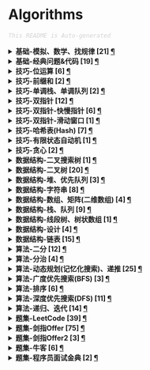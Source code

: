 Algorithms
===

<font color="LightGrey"><i> `This README is Auto-generated` </i></font>

<details><summary><b> 基础-模拟、数学、找规律 [21] <a href="topics/基础-模拟、数学、找规律.md">¶</a></b></summary>

- [`LeetCode No.0005 最长回文子串 (中等, 2021-10)`](topics/基础-模拟、数学、找规律.md#leetcode-no0005-最长回文子串-中等-2021-10)
- [`LeetCode No.0143 重排链表 (中等, 2022-01)`](topics/基础-模拟、数学、找规律.md#leetcode-no0143-重排链表-中等-2022-01)
- [`LeetCode No.0343 整数拆分 (中等, 2021-12)`](topics/基础-模拟、数学、找规律.md#leetcode-no0343-整数拆分-中等-2021-12)
- [`LeetCode No.0352 将数据流变为多个不相交区间 (困难, 2021-10)`](topics/基础-模拟、数学、找规律.md#leetcode-no0352-将数据流变为多个不相交区间-困难-2021-10)
- [`LeetCode No.0441 排列硬币 (简单, 2021-10)`](topics/基础-模拟、数学、找规律.md#leetcode-no0441-排列硬币-简单-2021-10)
- [`LeetCode No.0859 亲密字符串 (简单, 2021-11)`](topics/基础-模拟、数学、找规律.md#leetcode-no0859-亲密字符串-简单-2021-11)
- [`LeetCode No.0915 分割数组 (中等, 2022-01)`](topics/基础-模拟、数学、找规律.md#leetcode-no0915-分割数组-中等-2022-01)
- [`剑指Offer No.1401 剪绳子（整数拆分） (中等, 2021-11)`](topics/基础-模拟、数学、找规律.md#剑指offer-no1401-剪绳子整数拆分-中等-2021-11)
- [`剑指Offer No.1402 剪绳子 (中等, 2021-11)`](topics/基础-模拟、数学、找规律.md#剑指offer-no1402-剪绳子-中等-2021-11)
- [`剑指Offer No.2900 顺时针打印矩阵（3种思路4个写法） (中等, 2021-11)`](topics/基础-模拟、数学、找规律.md#剑指offer-no2900-顺时针打印矩阵3种思路4个写法-中等-2021-11)
- [`剑指Offer No.3900 数组中出现次数超过一半的数字（摩尔投票） (简单, 2021-12)`](topics/基础-模拟、数学、找规律.md#剑指offer-no3900-数组中出现次数超过一半的数字摩尔投票-简单-2021-12)
- [`剑指Offer No.4300 1～n整数中1出现的次数 (困难, 2021-12)`](topics/基础-模拟、数学、找规律.md#剑指offer-no4300-1n整数中1出现的次数-困难-2021-12)
- [`剑指Offer No.4400 数字序列中某一位的数字 (中等, 2021-12)`](topics/基础-模拟、数学、找规律.md#剑指offer-no4400-数字序列中某一位的数字-中等-2021-12)
- [`剑指Offer No.4400 数字序列中某一位的数字 (中等, 2021-12)`](topics/基础-模拟、数学、找规律.md#剑指offer-no4400-数字序列中某一位的数字-中等-2021-12)
- [`剑指Offer No.6000 n个骰子的点数 (中等, 2022-01)`](topics/基础-模拟、数学、找规律.md#剑指offer-no6000-n个骰子的点数-中等-2022-01)
- [`剑指Offer No.6000 n个骰子的点数 (中等, 2022-01)`](topics/基础-模拟、数学、找规律.md#剑指offer-no6000-n个骰子的点数-中等-2022-01)
- [`剑指Offer No.6100 扑克牌中的顺子 (简单, 2022-01)`](topics/基础-模拟、数学、找规律.md#剑指offer-no6100-扑克牌中的顺子-简单-2022-01)
- [`剑指Offer No.6200 圆圈中最后剩下的数字（约瑟夫环问题） (中等, 2022-01)`](topics/基础-模拟、数学、找规律.md#剑指offer-no6200-圆圈中最后剩下的数字约瑟夫环问题-中等-2022-01)
- [`剑指Offer No.6300 买卖股票的最佳时机 (中等, 2022-01)`](topics/基础-模拟、数学、找规律.md#剑指offer-no6300-买卖股票的最佳时机-中等-2022-01)
- [`剑指Offer No.6700 把字符串转换成整数（atoi） (中等, 2022-01)`](topics/基础-模拟、数学、找规律.md#剑指offer-no6700-把字符串转换成整数atoi-中等-2022-01)
- [`牛客 No.0001 大数加法 (中等, 2022-01)`](topics/基础-模拟、数学、找规律.md#牛客-no0001-大数加法-中等-2022-01)

</details>

<details><summary><b> 基础-经典问题&代码 [19] <a href="topics/基础-经典问题&代码.md">¶</a></b></summary>

- [`LeetCode No.0072 编辑距离 (困难, 2022-01)`](topics/基础-经典问题&代码.md#leetcode-no0072-编辑距离-困难-2022-01)
- [`LeetCode No.0300 最长递增子序列 (中等, 2022-01)`](topics/基础-经典问题&代码.md#leetcode-no0300-最长递增子序列-中等-2022-01)
- [`剑指Offer No.0700 重建二叉树 (中等, 2021-11)`](topics/基础-经典问题&代码.md#剑指offer-no0700-重建二叉树-中等-2021-11)
- [`剑指Offer No.1600 数值的整数次方（快速幂） (中等, 2021-11)`](topics/基础-经典问题&代码.md#剑指offer-no1600-数值的整数次方快速幂-中等-2021-11)
- [`剑指Offer No.2400 反转链表 (简单, 2021-11)`](topics/基础-经典问题&代码.md#剑指offer-no2400-反转链表-简单-2021-11)
- [`剑指Offer No.2900 顺时针打印矩阵（3种思路4个写法） (中等, 2021-11)`](topics/基础-经典问题&代码.md#剑指offer-no2900-顺时针打印矩阵3种思路4个写法-中等-2021-11)
- [`剑指Offer No.3100 栈的压入、弹出序列 (中等, 2021-11)`](topics/基础-经典问题&代码.md#剑指offer-no3100-栈的压入弹出序列-中等-2021-11)
- [`剑指Offer No.3500 复杂链表的复制（深拷贝） (中等, 2021-12)`](topics/基础-经典问题&代码.md#剑指offer-no3500-复杂链表的复制深拷贝-中等-2021-12)
- [`剑指Offer No.3600 二叉搜索树与双向链表 (中等, 2021-12)`](topics/基础-经典问题&代码.md#剑指offer-no3600-二叉搜索树与双向链表-中等-2021-12)
- [`剑指Offer No.3800 字符串的排列（全排列） (中等, 2021-12)`](topics/基础-经典问题&代码.md#剑指offer-no3800-字符串的排列全排列-中等-2021-12)
- [`剑指Offer No.3900 数组中出现次数超过一半的数字（摩尔投票） (简单, 2021-12)`](topics/基础-经典问题&代码.md#剑指offer-no3900-数组中出现次数超过一半的数字摩尔投票-简单-2021-12)
- [`剑指Offer No.4000 最小的k个数（partition操作） (简单, 2021-12)`](topics/基础-经典问题&代码.md#剑指offer-no4000-最小的k个数partition操作-简单-2021-12)
- [`剑指Offer No.4900 丑数 (中等, 2021-12)`](topics/基础-经典问题&代码.md#剑指offer-no4900-丑数-中等-2021-12)
- [`剑指Offer No.5100 数组中的逆序对 (困难, 2022-01)`](topics/基础-经典问题&代码.md#剑指offer-no5100-数组中的逆序对-困难-2022-01)
- [`剑指Offer No.6000 n个骰子的点数 (中等, 2022-01)`](topics/基础-经典问题&代码.md#剑指offer-no6000-n个骰子的点数-中等-2022-01)
- [`剑指Offer No.6200 圆圈中最后剩下的数字（约瑟夫环问题） (中等, 2022-01)`](topics/基础-经典问题&代码.md#剑指offer-no6200-圆圈中最后剩下的数字约瑟夫环问题-中等-2022-01)
- [`剑指Offer No.6700 把字符串转换成整数（atoi） (中等, 2022-01)`](topics/基础-经典问题&代码.md#剑指offer-no6700-把字符串转换成整数atoi-中等-2022-01)
- [`剑指Offer No.6801 二叉搜索树的最近公共祖先 (简单, 2022-01)`](topics/基础-经典问题&代码.md#剑指offer-no6801-二叉搜索树的最近公共祖先-简单-2022-01)
- [`剑指Offer2 No.001 整数除法 (中等, 2022-02)`](topics/基础-经典问题&代码.md#剑指offer2-no001-整数除法-中等-2022-02)

</details>

<details><summary><b> 技巧-位运算 [6] <a href="topics/技巧-位运算.md">¶</a></b></summary>

- [`LeetCode No.0029 两数相除 (中等, 2021-10)`](topics/技巧-位运算.md#leetcode-no0029-两数相除-中等-2021-10)
- [`LeetCode No.0187 重复的DNA序列 (中等, 2021-10)`](topics/技巧-位运算.md#leetcode-no0187-重复的dna序列-中等-2021-10)
- [`剑指Offer No.1500 二进制中1的个数 (简单, 2021-11)`](topics/技巧-位运算.md#剑指offer-no1500-二进制中1的个数-简单-2021-11)
- [`剑指Offer No.5601 数组中数字出现的次数 (中等, 2022-01)`](topics/技巧-位运算.md#剑指offer-no5601-数组中数字出现的次数-中等-2022-01)
- [`剑指Offer No.5602 数组中数字出现的次数 (中等, 2022-01)`](topics/技巧-位运算.md#剑指offer-no5602-数组中数字出现的次数-中等-2022-01)
- [`剑指Offer No.6500 不用加减乘除做加法 (简单, 2022-01)`](topics/技巧-位运算.md#剑指offer-no6500-不用加减乘除做加法-简单-2022-01)

</details>

<details><summary><b> 技巧-前缀和 [2] <a href="topics/技巧-前缀和.md">¶</a></b></summary>

- [`LeetCode No.0437 路径总和3 (中等, 2021-10)`](topics/技巧-前缀和.md#leetcode-no0437-路径总和3-中等-2021-10)
- [`剑指Offer No.6600 构建乘积数组 (中等, 2022-01)`](topics/技巧-前缀和.md#剑指offer-no6600-构建乘积数组-中等-2022-01)

</details>

<details><summary><b> 技巧-单调栈、单调队列 [2] <a href="topics/技巧-单调栈、单调队列.md">¶</a></b></summary>

- [`LeetCode No.0496 下一个更大元素 (简单, 2021-11)`](topics/技巧-单调栈、单调队列.md#leetcode-no0496-下一个更大元素-简单-2021-11)
- [`剑指Offer No.5901 滑动窗口的最大值 (困难, 2022-01)`](topics/技巧-单调栈、单调队列.md#剑指offer-no5901-滑动窗口的最大值-困难-2022-01)

</details>

<details><summary><b> 技巧-双指针 [12] <a href="topics/技巧-双指针.md">¶</a></b></summary>

- [`LeetCode No.0005 最长回文子串 (中等, 2021-10)`](topics/技巧-双指针.md#leetcode-no0005-最长回文子串-中等-2021-10)
- [`LeetCode No.0011 盛最多水的容器 (中等, 2021-10)`](topics/技巧-双指针.md#leetcode-no0011-盛最多水的容器-中等-2021-10)
- [`LeetCode No.0015 三数之和 (中等, 2021-10)`](topics/技巧-双指针.md#leetcode-no0015-三数之和-中等-2021-10)
- [`LeetCode No.0016 最接近的三数之和 (中等, 2021-10)`](topics/技巧-双指针.md#leetcode-no0016-最接近的三数之和-中等-2021-10)
- [`LeetCode No.0042 接雨水 (困难, 2021-10)`](topics/技巧-双指针.md#leetcode-no0042-接雨水-困难-2021-10)
- [`LeetCode No.0167 两数之和2(输入有序数组) (简单, 2021-10)`](topics/技巧-双指针.md#leetcode-no0167-两数之和2输入有序数组-简单-2021-10)
- [`LeetCode No.0611 有效三角形的个数 (中等, 2021-10)`](topics/技巧-双指针.md#leetcode-no0611-有效三角形的个数-中等-2021-10)
- [`剑指Offer No.2100 调整数组顺序使奇数位于偶数前面 (简单, 2021-11)`](topics/技巧-双指针.md#剑指offer-no2100-调整数组顺序使奇数位于偶数前面-简单-2021-11)
- [`剑指Offer No.4800 最长不含重复字符的子字符串 (中等, 2021-12)`](topics/技巧-双指针.md#剑指offer-no4800-最长不含重复字符的子字符串-中等-2021-12)
- [`剑指Offer No.5701 和为s的两个数字 (简单, 2022-01)`](topics/技巧-双指针.md#剑指offer-no5701-和为s的两个数字-简单-2022-01)
- [`剑指Offer No.5702 和为s的连续正数序列 (简单, 2022-01)`](topics/技巧-双指针.md#剑指offer-no5702-和为s的连续正数序列-简单-2022-01)
- [`剑指Offer No.5801 翻转单词顺序 (简单, 2022-01)`](topics/技巧-双指针.md#剑指offer-no5801-翻转单词顺序-简单-2022-01)

</details>

<details><summary><b> 技巧-双指针-快慢指针 [6] <a href="topics/技巧-双指针-快慢指针.md">¶</a></b></summary>

- [`LeetCode No.0019 删除链表的倒数第N个结点 (中等, 2022-01)`](topics/技巧-双指针-快慢指针.md#leetcode-no0019-删除链表的倒数第n个结点-中等-2022-01)
- [`LeetCode No.0876 链表的中间结点 (简单, 2022-01)`](topics/技巧-双指针-快慢指针.md#leetcode-no0876-链表的中间结点-简单-2022-01)
- [`剑指Offer No.2200 链表中倒数第k个节点 (简单, 2021-11)`](topics/技巧-双指针-快慢指针.md#剑指offer-no2200-链表中倒数第k个节点-简单-2021-11)
- [`剑指Offer No.5200 两个链表的第一个公共节点 (简单, 2022-01)`](topics/技巧-双指针-快慢指针.md#剑指offer-no5200-两个链表的第一个公共节点-简单-2022-01)
- [`牛客 No.0003 链表中环的入口结点 (简单, 2022-01)`](topics/技巧-双指针-快慢指针.md#牛客-no0003-链表中环的入口结点-简单-2022-01)
- [`牛客 No.0004 判断链表中是否有环 (简单, 2022-01)`](topics/技巧-双指针-快慢指针.md#牛客-no0004-判断链表中是否有环-简单-2022-01)

</details>

<details><summary><b> 技巧-双指针-滑动窗口 [1] <a href="topics/技巧-双指针-滑动窗口.md">¶</a></b></summary>

- [`剑指Offer No.5901 滑动窗口的最大值 (困难, 2022-01)`](topics/技巧-双指针-滑动窗口.md#剑指offer-no5901-滑动窗口的最大值-困难-2022-01)

</details>

<details><summary><b> 技巧-哈希表(Hash) [7] <a href="topics/技巧-哈希表(Hash).md">¶</a></b></summary>

- [`LeetCode No.0001 两数之和 (简单, 2021-10)`](topics/技巧-哈希表(Hash).md#leetcode-no0001-两数之和-简单-2021-10)
- [`LeetCode No.0187 重复的DNA序列 (中等, 2021-10)`](topics/技巧-哈希表(Hash).md#leetcode-no0187-重复的dna序列-中等-2021-10)
- [`剑指Offer No.0300 数组中重复的数字 (简单, 2021-11)`](topics/技巧-哈希表(Hash).md#剑指offer-no0300-数组中重复的数字-简单-2021-11)
- [`剑指Offer No.3500 复杂链表的复制（深拷贝） (中等, 2021-12)`](topics/技巧-哈希表(Hash).md#剑指offer-no3500-复杂链表的复制深拷贝-中等-2021-12)
- [`剑指Offer No.4800 最长不含重复字符的子字符串 (中等, 2021-12)`](topics/技巧-哈希表(Hash).md#剑指offer-no4800-最长不含重复字符的子字符串-中等-2021-12)
- [`剑指Offer No.5000 第一个只出现一次的字符 (简单, 2021-12)`](topics/技巧-哈希表(Hash).md#剑指offer-no5000-第一个只出现一次的字符-简单-2021-12)
- [`程序员面试金典 No.0102 判定是否互为字符重排 (简单, 2022-01)`](topics/技巧-哈希表(Hash).md#程序员面试金典-no0102-判定是否互为字符重排-简单-2022-01)

</details>

<details><summary><b> 技巧-有限状态自动机 [1] <a href="topics/技巧-有限状态自动机.md">¶</a></b></summary>

- [`剑指Offer No.2000 表示数值的字符串 (中等, 2021-11)`](topics/技巧-有限状态自动机.md#剑指offer-no2000-表示数值的字符串-中等-2021-11)

</details>

<details><summary><b> 技巧-贪心 [2] <a href="topics/技巧-贪心.md">¶</a></b></summary>

- [`LeetCode No.0300 最长递增子序列 (中等, 2022-01)`](topics/技巧-贪心.md#leetcode-no0300-最长递增子序列-中等-2022-01)
- [`剑指Offer No.1401 剪绳子（整数拆分） (中等, 2021-11)`](topics/技巧-贪心.md#剑指offer-no1401-剪绳子整数拆分-中等-2021-11)

</details>

<details><summary><b> 数据结构-二叉搜索树 [1] <a href="topics/数据结构-二叉搜索树.md">¶</a></b></summary>

- [`剑指Offer No.6801 二叉搜索树的最近公共祖先 (简单, 2022-01)`](topics/数据结构-二叉搜索树.md#剑指offer-no6801-二叉搜索树的最近公共祖先-简单-2022-01)

</details>

<details><summary><b> 数据结构-二叉树 [20] <a href="topics/数据结构-二叉树.md">¶</a></b></summary>

- [`LeetCode No.0104 二叉树的最大深度 (简单, 2021-10)`](topics/数据结构-二叉树.md#leetcode-no0104-二叉树的最大深度-简单-2021-10)
- [`LeetCode No.0111 二叉树的最小深度 (简单, 2021-10)`](topics/数据结构-二叉树.md#leetcode-no0111-二叉树的最小深度-简单-2021-10)
- [`LeetCode No.0437 路径总和3 (中等, 2021-10)`](topics/数据结构-二叉树.md#leetcode-no0437-路径总和3-中等-2021-10)
- [`剑指Offer No.0700 重建二叉树 (中等, 2021-11)`](topics/数据结构-二叉树.md#剑指offer-no0700-重建二叉树-中等-2021-11)
- [`剑指Offer No.2600 树的子结构 (中等, 2021-11)`](topics/数据结构-二叉树.md#剑指offer-no2600-树的子结构-中等-2021-11)
- [`剑指Offer No.2700 二叉树的镜像 (简单, 2021-11)`](topics/数据结构-二叉树.md#剑指offer-no2700-二叉树的镜像-简单-2021-11)
- [`剑指Offer No.2800 对称的二叉树 (简单, 2021-11)`](topics/数据结构-二叉树.md#剑指offer-no2800-对称的二叉树-简单-2021-11)
- [`剑指Offer No.3201 层序遍历二叉树 (简单, 2021-11)`](topics/数据结构-二叉树.md#剑指offer-no3201-层序遍历二叉树-简单-2021-11)
- [`剑指Offer No.3202 层序遍历二叉树 (简单, 2021-11)`](topics/数据结构-二叉树.md#剑指offer-no3202-层序遍历二叉树-简单-2021-11)
- [`剑指Offer No.3203 层序遍历二叉树（之字形遍历） (简单, 2021-11)`](topics/数据结构-二叉树.md#剑指offer-no3203-层序遍历二叉树之字形遍历-简单-2021-11)
- [`剑指Offer No.3300 二叉搜索树的后序遍历序列 (中等, 2021-12)`](topics/数据结构-二叉树.md#剑指offer-no3300-二叉搜索树的后序遍历序列-中等-2021-12)
- [`剑指Offer No.3400 二叉树中和为某一值的路径 (中等, 2021-12)`](topics/数据结构-二叉树.md#剑指offer-no3400-二叉树中和为某一值的路径-中等-2021-12)
- [`剑指Offer No.3600 二叉搜索树与双向链表 (中等, 2021-12)`](topics/数据结构-二叉树.md#剑指offer-no3600-二叉搜索树与双向链表-中等-2021-12)
- [`剑指Offer No.3700 序列化二叉树 (困难, 2021-12)`](topics/数据结构-二叉树.md#剑指offer-no3700-序列化二叉树-困难-2021-12)
- [`剑指Offer No.5400 二叉搜索树的第k大节点 (简单, 2022-01)`](topics/数据结构-二叉树.md#剑指offer-no5400-二叉搜索树的第k大节点-简单-2022-01)
- [`剑指Offer No.5501 求二叉树的深度 (简单, 2022-01)`](topics/数据结构-二叉树.md#剑指offer-no5501-求二叉树的深度-简单-2022-01)
- [`剑指Offer No.5502 判断是否为平衡二叉树 (简单, 2022-01)`](topics/数据结构-二叉树.md#剑指offer-no5502-判断是否为平衡二叉树-简单-2022-01)
- [`剑指Offer No.6802 二叉树的最近公共祖先 (简单, 2022-01)`](topics/数据结构-二叉树.md#剑指offer-no6802-二叉树的最近公共祖先-简单-2022-01)
- [`牛客 No.0005 二叉树根节点到叶子节点的所有路径和 (中等, 2022-01)`](topics/数据结构-二叉树.md#牛客-no0005-二叉树根节点到叶子节点的所有路径和-中等-2022-01)
- [`牛客 No.0006 二叉树中的最大路径和 (困难, 2022-01)`](topics/数据结构-二叉树.md#牛客-no0006-二叉树中的最大路径和-困难-2022-01)

</details>

<details><summary><b> 数据结构-堆、优先队列 [3] <a href="topics/数据结构-堆、优先队列.md">¶</a></b></summary>

- [`剑指Offer No.4000 最小的k个数（partition操作） (简单, 2021-12)`](topics/数据结构-堆、优先队列.md#剑指offer-no4000-最小的k个数partition操作-简单-2021-12)
- [`剑指Offer No.4100 数据流中的中位数 (困难, 2021-12)`](topics/数据结构-堆、优先队列.md#剑指offer-no4100-数据流中的中位数-困难-2021-12)
- [`剑指Offer2 No.076 数组中的第K大的数字 (中等, 2022-02)`](topics/数据结构-堆、优先队列.md#剑指offer2-no076-数组中的第k大的数字-中等-2022-02)

</details>

<details><summary><b> 数据结构-字符串 [8] <a href="topics/数据结构-字符串.md">¶</a></b></summary>

- [`LeetCode No.0434 字符串中的单词数 (简单, 2021-10)`](topics/数据结构-字符串.md#leetcode-no0434-字符串中的单词数-简单-2021-10)
- [`LeetCode No.0859 亲密字符串 (简单, 2021-11)`](topics/数据结构-字符串.md#leetcode-no0859-亲密字符串-简单-2021-11)
- [`剑指Offer No.0500 替换空格 (简单, 2021-11)`](topics/数据结构-字符串.md#剑指offer-no0500-替换空格-简单-2021-11)
- [`剑指Offer No.1900 正则表达式匹配 (困难, 2021-11)`](topics/数据结构-字符串.md#剑指offer-no1900-正则表达式匹配-困难-2021-11)
- [`剑指Offer No.2000 表示数值的字符串 (中等, 2021-11)`](topics/数据结构-字符串.md#剑指offer-no2000-表示数值的字符串-中等-2021-11)
- [`剑指Offer No.5802 左旋转字符串 (简单, 2022-01)`](topics/数据结构-字符串.md#剑指offer-no5802-左旋转字符串-简单-2022-01)
- [`剑指Offer No.6700 把字符串转换成整数（atoi） (中等, 2022-01)`](topics/数据结构-字符串.md#剑指offer-no6700-把字符串转换成整数atoi-中等-2022-01)
- [`牛客 No.0001 大数加法 (中等, 2022-01)`](topics/数据结构-字符串.md#牛客-no0001-大数加法-中等-2022-01)

</details>

<details><summary><b> 数据结构-数组、矩阵(二维数组) [4] <a href="topics/数据结构-数组、矩阵(二维数组).md">¶</a></b></summary>

- [`剑指Offer No.2100 调整数组顺序使奇数位于偶数前面 (简单, 2021-11)`](topics/数据结构-数组、矩阵(二维数组).md#剑指offer-no2100-调整数组顺序使奇数位于偶数前面-简单-2021-11)
- [`剑指Offer No.2900 顺时针打印矩阵（3种思路4个写法） (中等, 2021-11)`](topics/数据结构-数组、矩阵(二维数组).md#剑指offer-no2900-顺时针打印矩阵3种思路4个写法-中等-2021-11)
- [`剑指Offer No.3000 包含min函数的栈 (简单, 2021-11)`](topics/数据结构-数组、矩阵(二维数组).md#剑指offer-no3000-包含min函数的栈-简单-2021-11)
- [`剑指Offer No.3100 栈的压入、弹出序列 (中等, 2021-11)`](topics/数据结构-数组、矩阵(二维数组).md#剑指offer-no3100-栈的压入弹出序列-中等-2021-11)

</details>

<details><summary><b> 数据结构-栈、队列 [9] <a href="topics/数据结构-栈、队列.md">¶</a></b></summary>

- [`剑指Offer No.0600 从尾到头打印链表 (简单, 2021-11)`](topics/数据结构-栈、队列.md#剑指offer-no0600-从尾到头打印链表-简单-2021-11)
- [`剑指Offer No.0900 用两个栈实现队列 (简单, 2021-11)`](topics/数据结构-栈、队列.md#剑指offer-no0900-用两个栈实现队列-简单-2021-11)
- [`剑指Offer No.0900 用两个栈实现队列 (简单, 2021-11)`](topics/数据结构-栈、队列.md#剑指offer-no0900-用两个栈实现队列-简单-2021-11)
- [`剑指Offer No.3000 包含min函数的栈 (简单, 2021-11)`](topics/数据结构-栈、队列.md#剑指offer-no3000-包含min函数的栈-简单-2021-11)
- [`剑指Offer No.3100 栈的压入、弹出序列 (中等, 2021-11)`](topics/数据结构-栈、队列.md#剑指offer-no3100-栈的压入弹出序列-中等-2021-11)
- [`剑指Offer No.3201 层序遍历二叉树 (简单, 2021-11)`](topics/数据结构-栈、队列.md#剑指offer-no3201-层序遍历二叉树-简单-2021-11)
- [`剑指Offer No.3202 层序遍历二叉树 (简单, 2021-11)`](topics/数据结构-栈、队列.md#剑指offer-no3202-层序遍历二叉树-简单-2021-11)
- [`剑指Offer No.3203 层序遍历二叉树（之字形遍历） (简单, 2021-11)`](topics/数据结构-栈、队列.md#剑指offer-no3203-层序遍历二叉树之字形遍历-简单-2021-11)
- [`剑指Offer No.5902 队列的最大值 (中等, 2022-01)`](topics/数据结构-栈、队列.md#剑指offer-no5902-队列的最大值-中等-2022-01)

</details>

<details><summary><b> 数据结构-线段树、树状数组 [1] <a href="topics/数据结构-线段树、树状数组.md">¶</a></b></summary>

- [`剑指Offer No.5100 数组中的逆序对 (困难, 2022-01)`](topics/数据结构-线段树、树状数组.md#剑指offer-no5100-数组中的逆序对-困难-2022-01)

</details>

<details><summary><b> 数据结构-设计 [4] <a href="topics/数据结构-设计.md">¶</a></b></summary>

- [`剑指Offer No.0900 用两个栈实现队列 (简单, 2021-11)`](topics/数据结构-设计.md#剑指offer-no0900-用两个栈实现队列-简单-2021-11)
- [`剑指Offer No.3000 包含min函数的栈 (简单, 2021-11)`](topics/数据结构-设计.md#剑指offer-no3000-包含min函数的栈-简单-2021-11)
- [`剑指Offer No.4100 数据流中的中位数 (困难, 2021-12)`](topics/数据结构-设计.md#剑指offer-no4100-数据流中的中位数-困难-2021-12)
- [`剑指Offer No.5902 队列的最大值 (中等, 2022-01)`](topics/数据结构-设计.md#剑指offer-no5902-队列的最大值-中等-2022-01)

</details>

<details><summary><b> 数据结构-链表 [15] <a href="topics/数据结构-链表.md">¶</a></b></summary>

- [`LeetCode No.0002 两数相加 (中等, 2021-10)`](topics/数据结构-链表.md#leetcode-no0002-两数相加-中等-2021-10)
- [`LeetCode No.0019 删除链表的倒数第N个结点 (中等, 2022-01)`](topics/数据结构-链表.md#leetcode-no0019-删除链表的倒数第n个结点-中等-2022-01)
- [`LeetCode No.0086 分隔链表 (中等, 2021-10)`](topics/数据结构-链表.md#leetcode-no0086-分隔链表-中等-2021-10)
- [`LeetCode No.0143 重排链表 (中等, 2022-01)`](topics/数据结构-链表.md#leetcode-no0143-重排链表-中等-2022-01)
- [`LeetCode No.0876 链表的中间结点 (简单, 2022-01)`](topics/数据结构-链表.md#leetcode-no0876-链表的中间结点-简单-2022-01)
- [`剑指Offer No.0600 从尾到头打印链表 (简单, 2021-11)`](topics/数据结构-链表.md#剑指offer-no0600-从尾到头打印链表-简单-2021-11)
- [`剑指Offer No.1800 删除链表的节点 (简单, 2021-11)`](topics/数据结构-链表.md#剑指offer-no1800-删除链表的节点-简单-2021-11)
- [`剑指Offer No.2200 链表中倒数第k个节点 (简单, 2021-11)`](topics/数据结构-链表.md#剑指offer-no2200-链表中倒数第k个节点-简单-2021-11)
- [`剑指Offer No.2400 反转链表 (简单, 2021-11)`](topics/数据结构-链表.md#剑指offer-no2400-反转链表-简单-2021-11)
- [`剑指Offer No.2500 合并两个排序的链表 (简单, 2021-11)`](topics/数据结构-链表.md#剑指offer-no2500-合并两个排序的链表-简单-2021-11)
- [`剑指Offer No.3500 复杂链表的复制（深拷贝） (中等, 2021-12)`](topics/数据结构-链表.md#剑指offer-no3500-复杂链表的复制深拷贝-中等-2021-12)
- [`剑指Offer No.5200 两个链表的第一个公共节点 (简单, 2022-01)`](topics/数据结构-链表.md#剑指offer-no5200-两个链表的第一个公共节点-简单-2022-01)
- [`牛客 No.0002 重排链表 (中等, 2022-01)`](topics/数据结构-链表.md#牛客-no0002-重排链表-中等-2022-01)
- [`牛客 No.0003 链表中环的入口结点 (简单, 2022-01)`](topics/数据结构-链表.md#牛客-no0003-链表中环的入口结点-简单-2022-01)
- [`牛客 No.0004 判断链表中是否有环 (简单, 2022-01)`](topics/数据结构-链表.md#牛客-no0004-判断链表中是否有环-简单-2022-01)

</details>

<details><summary><b> 算法-二分 [12] <a href="topics/算法-二分.md">¶</a></b></summary>

- [`LeetCode No.0029 两数相除 (中等, 2021-10)`](topics/算法-二分.md#leetcode-no0029-两数相除-中等-2021-10)
- [`LeetCode No.0033 搜索旋转排序数组 (中等, 2021-10)`](topics/算法-二分.md#leetcode-no0033-搜索旋转排序数组-中等-2021-10)
- [`LeetCode No.0240 搜索二维矩阵2 (中等, 2021-10)`](topics/算法-二分.md#leetcode-no0240-搜索二维矩阵2-中等-2021-10)
- [`LeetCode No.0352 将数据流变为多个不相交区间 (困难, 2021-10)`](topics/算法-二分.md#leetcode-no0352-将数据流变为多个不相交区间-困难-2021-10)
- [`LeetCode No.0441 排列硬币 (简单, 2021-10)`](topics/算法-二分.md#leetcode-no0441-排列硬币-简单-2021-10)
- [`剑指Offer No.0400 二维数组中的查找 (中等, 2021-11)`](topics/算法-二分.md#剑指offer-no0400-二维数组中的查找-中等-2021-11)
- [`剑指Offer No.1100 旋转数组的最小数字 (简单, 2021-11)`](topics/算法-二分.md#剑指offer-no1100-旋转数组的最小数字-简单-2021-11)
- [`剑指Offer No.1600 数值的整数次方（快速幂） (中等, 2021-11)`](topics/算法-二分.md#剑指offer-no1600-数值的整数次方快速幂-中等-2021-11)
- [`剑指Offer No.5301 求0～n-1中缺失的数字 (简单, 2022-01)`](topics/算法-二分.md#剑指offer-no5301-求0n-1中缺失的数字-简单-2022-01)
- [`剑指Offer No.5302 在排序数组中查找数字 (简单, 2022-01)`](topics/算法-二分.md#剑指offer-no5302-在排序数组中查找数字-简单-2022-01)
- [`剑指Offer2 No.001 整数除法 (中等, 2022-02)`](topics/算法-二分.md#剑指offer2-no001-整数除法-中等-2022-02)
- [`剑指Offer2 No.069 山峰数组的顶部 (简单, 2022-02)`](topics/算法-二分.md#剑指offer2-no069-山峰数组的顶部-简单-2022-02)

</details>

<details><summary><b> 算法-分治 [4] <a href="topics/算法-分治.md">¶</a></b></summary>

- [`剑指Offer No.0700 重建二叉树 (中等, 2021-11)`](topics/算法-分治.md#剑指offer-no0700-重建二叉树-中等-2021-11)
- [`剑指Offer No.3900 数组中出现次数超过一半的数字（摩尔投票） (简单, 2021-12)`](topics/算法-分治.md#剑指offer-no3900-数组中出现次数超过一半的数字摩尔投票-简单-2021-12)
- [`剑指Offer No.5100 数组中的逆序对 (困难, 2022-01)`](topics/算法-分治.md#剑指offer-no5100-数组中的逆序对-困难-2022-01)
- [`剑指Offer2 No.076 数组中的第K大的数字 (中等, 2022-02)`](topics/算法-分治.md#剑指offer2-no076-数组中的第k大的数字-中等-2022-02)

</details>

<details><summary><b> 算法-动态规划(记忆化搜索)、递推 [25] <a href="topics/算法-动态规划(记忆化搜索)、递推.md">¶</a></b></summary>

- [`LeetCode No.0005 最长回文子串 (中等, 2021-10)`](topics/算法-动态规划(记忆化搜索)、递推.md#leetcode-no0005-最长回文子串-中等-2021-10)
- [`LeetCode No.0010 正则表达式匹配 (困难, 2022-01)`](topics/算法-动态规划(记忆化搜索)、递推.md#leetcode-no0010-正则表达式匹配-困难-2022-01)
- [`LeetCode No.0053 最大子数组和 (简单, 2022-01)`](topics/算法-动态规划(记忆化搜索)、递推.md#leetcode-no0053-最大子数组和-简单-2022-01)
- [`LeetCode No.0064 最小路径和 (中等, 2022-01)`](topics/算法-动态规划(记忆化搜索)、递推.md#leetcode-no0064-最小路径和-中等-2022-01)
- [`LeetCode No.0070 爬楼梯 (简单, 2022-01)`](topics/算法-动态规划(记忆化搜索)、递推.md#leetcode-no0070-爬楼梯-简单-2022-01)
- [`LeetCode No.0072 编辑距离 (困难, 2022-01)`](topics/算法-动态规划(记忆化搜索)、递推.md#leetcode-no0072-编辑距离-困难-2022-01)
- [`LeetCode No.0120 三角形最小路径和 (中等, 2022-01)`](topics/算法-动态规划(记忆化搜索)、递推.md#leetcode-no0120-三角形最小路径和-中等-2022-01)
- [`LeetCode No.0121 买卖股票的最佳时机 (简单, 2022-01)`](topics/算法-动态规划(记忆化搜索)、递推.md#leetcode-no0121-买卖股票的最佳时机-简单-2022-01)
- [`LeetCode No.0122 买卖股票的最佳时机II (中等, 2022-01)`](topics/算法-动态规划(记忆化搜索)、递推.md#leetcode-no0122-买卖股票的最佳时机ii-中等-2022-01)
- [`LeetCode No.0123 买卖股票的最佳时机III (困难, 2022-01)`](topics/算法-动态规划(记忆化搜索)、递推.md#leetcode-no0123-买卖股票的最佳时机iii-困难-2022-01)
- [`LeetCode No.0152 乘积最大子数组 (中等, 2022-01)`](topics/算法-动态规划(记忆化搜索)、递推.md#leetcode-no0152-乘积最大子数组-中等-2022-01)
- [`LeetCode No.0300 最长递增子序列 (中等, 2022-01)`](topics/算法-动态规划(记忆化搜索)、递推.md#leetcode-no0300-最长递增子序列-中等-2022-01)
- [`LeetCode No.0343 整数拆分 (中等, 2021-12)`](topics/算法-动态规划(记忆化搜索)、递推.md#leetcode-no0343-整数拆分-中等-2021-12)
- [`剑指Offer No.1001 斐波那契数列 (简单, 2021-11)`](topics/算法-动态规划(记忆化搜索)、递推.md#剑指offer-no1001-斐波那契数列-简单-2021-11)
- [`剑指Offer No.1001 斐波那契数列 (简单, 2021-11)`](topics/算法-动态规划(记忆化搜索)、递推.md#剑指offer-no1001-斐波那契数列-简单-2021-11)
- [`剑指Offer No.1002 跳台阶 (简单, 2021-11)`](topics/算法-动态规划(记忆化搜索)、递推.md#剑指offer-no1002-跳台阶-简单-2021-11)
- [`剑指Offer No.1401 剪绳子（整数拆分） (中等, 2021-11)`](topics/算法-动态规划(记忆化搜索)、递推.md#剑指offer-no1401-剪绳子整数拆分-中等-2021-11)
- [`剑指Offer No.1900 正则表达式匹配 (困难, 2021-11)`](topics/算法-动态规划(记忆化搜索)、递推.md#剑指offer-no1900-正则表达式匹配-困难-2021-11)
- [`剑指Offer No.4200 连续子数组的最大和 (简单, 2021-12)`](topics/算法-动态规划(记忆化搜索)、递推.md#剑指offer-no4200-连续子数组的最大和-简单-2021-12)
- [`剑指Offer No.4600 斐波那契数列-3（把数字翻译成字符串） (中等, 2021-12)`](topics/算法-动态规划(记忆化搜索)、递推.md#剑指offer-no4600-斐波那契数列-3把数字翻译成字符串-中等-2021-12)
- [`剑指Offer No.4700 礼物的最大价值 (中等, 2021-12)`](topics/算法-动态规划(记忆化搜索)、递推.md#剑指offer-no4700-礼物的最大价值-中等-2021-12)
- [`剑指Offer No.4800 最长不含重复字符的子字符串 (中等, 2021-12)`](topics/算法-动态规划(记忆化搜索)、递推.md#剑指offer-no4800-最长不含重复字符的子字符串-中等-2021-12)
- [`剑指Offer No.4900 丑数 (中等, 2021-12)`](topics/算法-动态规划(记忆化搜索)、递推.md#剑指offer-no4900-丑数-中等-2021-12)
- [`剑指Offer No.6000 n个骰子的点数 (中等, 2022-01)`](topics/算法-动态规划(记忆化搜索)、递推.md#剑指offer-no6000-n个骰子的点数-中等-2022-01)
- [`剑指Offer No.6200 圆圈中最后剩下的数字（约瑟夫环问题） (中等, 2022-01)`](topics/算法-动态规划(记忆化搜索)、递推.md#剑指offer-no6200-圆圈中最后剩下的数字约瑟夫环问题-中等-2022-01)

</details>

<details><summary><b> 算法-广度优先搜索(BFS) [3] <a href="topics/算法-广度优先搜索(BFS).md">¶</a></b></summary>

- [`剑指Offer No.3201 层序遍历二叉树 (简单, 2021-11)`](topics/算法-广度优先搜索(BFS).md#剑指offer-no3201-层序遍历二叉树-简单-2021-11)
- [`剑指Offer No.3202 层序遍历二叉树 (简单, 2021-11)`](topics/算法-广度优先搜索(BFS).md#剑指offer-no3202-层序遍历二叉树-简单-2021-11)
- [`剑指Offer No.3203 层序遍历二叉树（之字形遍历） (简单, 2021-11)`](topics/算法-广度优先搜索(BFS).md#剑指offer-no3203-层序遍历二叉树之字形遍历-简单-2021-11)

</details>

<details><summary><b> 算法-排序 [6] <a href="topics/算法-排序.md">¶</a></b></summary>

- [`剑指Offer No.3900 数组中出现次数超过一半的数字（摩尔投票） (简单, 2021-12)`](topics/算法-排序.md#剑指offer-no3900-数组中出现次数超过一半的数字摩尔投票-简单-2021-12)
- [`剑指Offer No.4000 最小的k个数（partition操作） (简单, 2021-12)`](topics/算法-排序.md#剑指offer-no4000-最小的k个数partition操作-简单-2021-12)
- [`剑指Offer No.4500 把数组排成最小的数 (中等, 2021-12)`](topics/算法-排序.md#剑指offer-no4500-把数组排成最小的数-中等-2021-12)
- [`剑指Offer No.6100 扑克牌中的顺子 (简单, 2022-01)`](topics/算法-排序.md#剑指offer-no6100-扑克牌中的顺子-简单-2022-01)
- [`剑指Offer2 No.076 数组中的第K大的数字 (中等, 2022-02)`](topics/算法-排序.md#剑指offer2-no076-数组中的第k大的数字-中等-2022-02)
- [`程序员面试金典 No.0101 判定字符是否唯一 (简单, 2022-01)`](topics/算法-排序.md#程序员面试金典-no0101-判定字符是否唯一-简单-2022-01)

</details>

<details><summary><b> 算法-深度优先搜索(DFS) [11] <a href="topics/算法-深度优先搜索(DFS).md">¶</a></b></summary>

- [`LeetCode No.0111 二叉树的最小深度 (简单, 2021-10)`](topics/算法-深度优先搜索(DFS).md#leetcode-no0111-二叉树的最小深度-简单-2021-10)
- [`LeetCode No.0437 路径总和3 (中等, 2021-10)`](topics/算法-深度优先搜索(DFS).md#leetcode-no0437-路径总和3-中等-2021-10)
- [`剑指Offer No.0600 从尾到头打印链表 (简单, 2021-11)`](topics/算法-深度优先搜索(DFS).md#剑指offer-no0600-从尾到头打印链表-简单-2021-11)
- [`剑指Offer No.1200 矩阵中的路径 (中等, 2021-11)`](topics/算法-深度优先搜索(DFS).md#剑指offer-no1200-矩阵中的路径-中等-2021-11)
- [`剑指Offer No.1200 矩阵中的路径 (中等, 2021-11)`](topics/算法-深度优先搜索(DFS).md#剑指offer-no1200-矩阵中的路径-中等-2021-11)
- [`剑指Offer No.1300 机器人的运动范围 (中等, 2021-11)`](topics/算法-深度优先搜索(DFS).md#剑指offer-no1300-机器人的运动范围-中等-2021-11)
- [`剑指Offer No.1700 打印从1到最大的n位数（N叉树的遍历） (中等, 2021-11)`](topics/算法-深度优先搜索(DFS).md#剑指offer-no1700-打印从1到最大的n位数n叉树的遍历-中等-2021-11)
- [`剑指Offer No.3400 二叉树中和为某一值的路径 (中等, 2021-12)`](topics/算法-深度优先搜索(DFS).md#剑指offer-no3400-二叉树中和为某一值的路径-中等-2021-12)
- [`剑指Offer No.3800 字符串的排列（全排列） (中等, 2021-12)`](topics/算法-深度优先搜索(DFS).md#剑指offer-no3800-字符串的排列全排列-中等-2021-12)
- [`剑指Offer No.5400 二叉搜索树的第k大节点 (简单, 2022-01)`](topics/算法-深度优先搜索(DFS).md#剑指offer-no5400-二叉搜索树的第k大节点-简单-2022-01)
- [`牛客 No.0005 二叉树根节点到叶子节点的所有路径和 (中等, 2022-01)`](topics/算法-深度优先搜索(DFS).md#牛客-no0005-二叉树根节点到叶子节点的所有路径和-中等-2022-01)

</details>

<details><summary><b> 算法-递归、迭代 [14] <a href="topics/算法-递归、迭代.md">¶</a></b></summary>

- [`LeetCode No.0021 合并两个有序链表 (简单, 2021-10)`](topics/算法-递归、迭代.md#leetcode-no0021-合并两个有序链表-简单-2021-10)
- [`LeetCode No.0104 二叉树的最大深度 (简单, 2021-10)`](topics/算法-递归、迭代.md#leetcode-no0104-二叉树的最大深度-简单-2021-10)
- [`剑指Offer No.0600 从尾到头打印链表 (简单, 2021-11)`](topics/算法-递归、迭代.md#剑指offer-no0600-从尾到头打印链表-简单-2021-11)
- [`剑指Offer No.1600 数值的整数次方（快速幂） (中等, 2021-11)`](topics/算法-递归、迭代.md#剑指offer-no1600-数值的整数次方快速幂-中等-2021-11)
- [`剑指Offer No.1900 正则表达式匹配 (困难, 2021-11)`](topics/算法-递归、迭代.md#剑指offer-no1900-正则表达式匹配-困难-2021-11)
- [`剑指Offer No.2400 反转链表 (简单, 2021-11)`](topics/算法-递归、迭代.md#剑指offer-no2400-反转链表-简单-2021-11)
- [`剑指Offer No.2400 反转链表 (简单, 2021-11)`](topics/算法-递归、迭代.md#剑指offer-no2400-反转链表-简单-2021-11)
- [`剑指Offer No.2500 合并两个排序的链表 (简单, 2021-11)`](topics/算法-递归、迭代.md#剑指offer-no2500-合并两个排序的链表-简单-2021-11)
- [`剑指Offer No.2500 合并两个排序的链表 (简单, 2021-11)`](topics/算法-递归、迭代.md#剑指offer-no2500-合并两个排序的链表-简单-2021-11)
- [`剑指Offer No.2600 树的子结构 (中等, 2021-11)`](topics/算法-递归、迭代.md#剑指offer-no2600-树的子结构-中等-2021-11)
- [`剑指Offer No.2700 二叉树的镜像 (简单, 2021-11)`](topics/算法-递归、迭代.md#剑指offer-no2700-二叉树的镜像-简单-2021-11)
- [`剑指Offer No.2800 对称的二叉树 (简单, 2021-11)`](topics/算法-递归、迭代.md#剑指offer-no2800-对称的二叉树-简单-2021-11)
- [`剑指Offer No.3600 二叉搜索树与双向链表 (中等, 2021-12)`](topics/算法-递归、迭代.md#剑指offer-no3600-二叉搜索树与双向链表-中等-2021-12)
- [`剑指Offer No.6400 求1~n的和 (中等, 2022-01)`](topics/算法-递归、迭代.md#剑指offer-no6400-求1n的和-中等-2022-01)

</details>

<details><summary><b> 题集-LeetCode [39] <a href="topics/题集-LeetCode.md">¶</a></b></summary>

- [`LeetCode No.0001 两数之和 (简单, 2021-10)`](topics/题集-LeetCode.md#leetcode-no0001-两数之和-简单-2021-10)
- [`LeetCode No.0002 两数相加 (中等, 2021-10)`](topics/题集-LeetCode.md#leetcode-no0002-两数相加-中等-2021-10)
- [`LeetCode No.0005 最长回文子串 (中等, 2021-10)`](topics/题集-LeetCode.md#leetcode-no0005-最长回文子串-中等-2021-10)
- [`LeetCode No.0010 正则表达式匹配 (困难, 2022-01)`](topics/题集-LeetCode.md#leetcode-no0010-正则表达式匹配-困难-2022-01)
- [`LeetCode No.0011 盛最多水的容器 (中等, 2021-10)`](topics/题集-LeetCode.md#leetcode-no0011-盛最多水的容器-中等-2021-10)
- [`LeetCode No.0015 三数之和 (中等, 2021-10)`](topics/题集-LeetCode.md#leetcode-no0015-三数之和-中等-2021-10)
- [`LeetCode No.0016 最接近的三数之和 (中等, 2021-10)`](topics/题集-LeetCode.md#leetcode-no0016-最接近的三数之和-中等-2021-10)
- [`LeetCode No.0019 删除链表的倒数第N个结点 (中等, 2022-01)`](topics/题集-LeetCode.md#leetcode-no0019-删除链表的倒数第n个结点-中等-2022-01)
- [`LeetCode No.0021 合并两个有序链表 (简单, 2021-10)`](topics/题集-LeetCode.md#leetcode-no0021-合并两个有序链表-简单-2021-10)
- [`LeetCode No.0029 两数相除 (中等, 2021-10)`](topics/题集-LeetCode.md#leetcode-no0029-两数相除-中等-2021-10)
- [`LeetCode No.0033 搜索旋转排序数组 (中等, 2021-10)`](topics/题集-LeetCode.md#leetcode-no0033-搜索旋转排序数组-中等-2021-10)
- [`LeetCode No.0042 接雨水 (困难, 2021-10)`](topics/题集-LeetCode.md#leetcode-no0042-接雨水-困难-2021-10)
- [`LeetCode No.0053 最大子数组和 (简单, 2022-01)`](topics/题集-LeetCode.md#leetcode-no0053-最大子数组和-简单-2022-01)
- [`LeetCode No.0064 最小路径和 (中等, 2022-01)`](topics/题集-LeetCode.md#leetcode-no0064-最小路径和-中等-2022-01)
- [`LeetCode No.0070 爬楼梯 (简单, 2022-01)`](topics/题集-LeetCode.md#leetcode-no0070-爬楼梯-简单-2022-01)
- [`LeetCode No.0072 编辑距离 (困难, 2022-01)`](topics/题集-LeetCode.md#leetcode-no0072-编辑距离-困难-2022-01)
- [`LeetCode No.0086 分隔链表 (中等, 2021-10)`](topics/题集-LeetCode.md#leetcode-no0086-分隔链表-中等-2021-10)
- [`LeetCode No.0104 二叉树的最大深度 (简单, 2021-10)`](topics/题集-LeetCode.md#leetcode-no0104-二叉树的最大深度-简单-2021-10)
- [`LeetCode No.0111 二叉树的最小深度 (简单, 2021-10)`](topics/题集-LeetCode.md#leetcode-no0111-二叉树的最小深度-简单-2021-10)
- [`LeetCode No.0120 三角形最小路径和 (中等, 2022-01)`](topics/题集-LeetCode.md#leetcode-no0120-三角形最小路径和-中等-2022-01)
- [`LeetCode No.0121 买卖股票的最佳时机 (简单, 2022-01)`](topics/题集-LeetCode.md#leetcode-no0121-买卖股票的最佳时机-简单-2022-01)
- [`LeetCode No.0122 买卖股票的最佳时机II (中等, 2022-01)`](topics/题集-LeetCode.md#leetcode-no0122-买卖股票的最佳时机ii-中等-2022-01)
- [`LeetCode No.0123 买卖股票的最佳时机III (困难, 2022-01)`](topics/题集-LeetCode.md#leetcode-no0123-买卖股票的最佳时机iii-困难-2022-01)
- [`LeetCode No.0143 重排链表 (中等, 2022-01)`](topics/题集-LeetCode.md#leetcode-no0143-重排链表-中等-2022-01)
- [`LeetCode No.0152 乘积最大子数组 (中等, 2022-01)`](topics/题集-LeetCode.md#leetcode-no0152-乘积最大子数组-中等-2022-01)
- [`LeetCode No.0167 两数之和2(输入有序数组) (简单, 2021-10)`](topics/题集-LeetCode.md#leetcode-no0167-两数之和2输入有序数组-简单-2021-10)
- [`LeetCode No.0187 重复的DNA序列 (中等, 2021-10)`](topics/题集-LeetCode.md#leetcode-no0187-重复的dna序列-中等-2021-10)
- [`LeetCode No.0240 搜索二维矩阵2 (中等, 2021-10)`](topics/题集-LeetCode.md#leetcode-no0240-搜索二维矩阵2-中等-2021-10)
- [`LeetCode No.0300 最长递增子序列 (中等, 2022-01)`](topics/题集-LeetCode.md#leetcode-no0300-最长递增子序列-中等-2022-01)
- [`LeetCode No.0343 整数拆分 (中等, 2021-12)`](topics/题集-LeetCode.md#leetcode-no0343-整数拆分-中等-2021-12)
- [`LeetCode No.0352 将数据流变为多个不相交区间 (困难, 2021-10)`](topics/题集-LeetCode.md#leetcode-no0352-将数据流变为多个不相交区间-困难-2021-10)
- [`LeetCode No.0434 字符串中的单词数 (简单, 2021-10)`](topics/题集-LeetCode.md#leetcode-no0434-字符串中的单词数-简单-2021-10)
- [`LeetCode No.0437 路径总和3 (中等, 2021-10)`](topics/题集-LeetCode.md#leetcode-no0437-路径总和3-中等-2021-10)
- [`LeetCode No.0441 排列硬币 (简单, 2021-10)`](topics/题集-LeetCode.md#leetcode-no0441-排列硬币-简单-2021-10)
- [`LeetCode No.0496 下一个更大元素 (简单, 2021-11)`](topics/题集-LeetCode.md#leetcode-no0496-下一个更大元素-简单-2021-11)
- [`LeetCode No.0611 有效三角形的个数 (中等, 2021-10)`](topics/题集-LeetCode.md#leetcode-no0611-有效三角形的个数-中等-2021-10)
- [`LeetCode No.0859 亲密字符串 (简单, 2021-11)`](topics/题集-LeetCode.md#leetcode-no0859-亲密字符串-简单-2021-11)
- [`LeetCode No.0876 链表的中间结点 (简单, 2022-01)`](topics/题集-LeetCode.md#leetcode-no0876-链表的中间结点-简单-2022-01)
- [`LeetCode No.0915 分割数组 (中等, 2022-01)`](topics/题集-LeetCode.md#leetcode-no0915-分割数组-中等-2022-01)

</details>

<details><summary><b> 题集-剑指Offer [75] <a href="topics/题集-剑指Offer.md">¶</a></b></summary>

- [`剑指Offer No.0300 数组中重复的数字 (简单, 2021-11)`](topics/题集-剑指Offer.md#剑指offer-no0300-数组中重复的数字-简单-2021-11)
- [`剑指Offer No.0400 二维数组中的查找 (中等, 2021-11)`](topics/题集-剑指Offer.md#剑指offer-no0400-二维数组中的查找-中等-2021-11)
- [`剑指Offer No.0500 替换空格 (简单, 2021-11)`](topics/题集-剑指Offer.md#剑指offer-no0500-替换空格-简单-2021-11)
- [`剑指Offer No.0600 从尾到头打印链表 (简单, 2021-11)`](topics/题集-剑指Offer.md#剑指offer-no0600-从尾到头打印链表-简单-2021-11)
- [`剑指Offer No.0700 重建二叉树 (中等, 2021-11)`](topics/题集-剑指Offer.md#剑指offer-no0700-重建二叉树-中等-2021-11)
- [`剑指Offer No.0900 用两个栈实现队列 (简单, 2021-11)`](topics/题集-剑指Offer.md#剑指offer-no0900-用两个栈实现队列-简单-2021-11)
- [`剑指Offer No.1001 斐波那契数列 (简单, 2021-11)`](topics/题集-剑指Offer.md#剑指offer-no1001-斐波那契数列-简单-2021-11)
- [`剑指Offer No.1002 跳台阶 (简单, 2021-11)`](topics/题集-剑指Offer.md#剑指offer-no1002-跳台阶-简单-2021-11)
- [`剑指Offer No.1100 旋转数组的最小数字 (简单, 2021-11)`](topics/题集-剑指Offer.md#剑指offer-no1100-旋转数组的最小数字-简单-2021-11)
- [`剑指Offer No.1200 矩阵中的路径 (中等, 2021-11)`](topics/题集-剑指Offer.md#剑指offer-no1200-矩阵中的路径-中等-2021-11)
- [`剑指Offer No.1300 机器人的运动范围 (中等, 2021-11)`](topics/题集-剑指Offer.md#剑指offer-no1300-机器人的运动范围-中等-2021-11)
- [`剑指Offer No.1401 剪绳子（整数拆分） (中等, 2021-11)`](topics/题集-剑指Offer.md#剑指offer-no1401-剪绳子整数拆分-中等-2021-11)
- [`剑指Offer No.1402 剪绳子 (中等, 2021-11)`](topics/题集-剑指Offer.md#剑指offer-no1402-剪绳子-中等-2021-11)
- [`剑指Offer No.1500 二进制中1的个数 (简单, 2021-11)`](topics/题集-剑指Offer.md#剑指offer-no1500-二进制中1的个数-简单-2021-11)
- [`剑指Offer No.1600 数值的整数次方（快速幂） (中等, 2021-11)`](topics/题集-剑指Offer.md#剑指offer-no1600-数值的整数次方快速幂-中等-2021-11)
- [`剑指Offer No.1700 打印从1到最大的n位数（N叉树的遍历） (中等, 2021-11)`](topics/题集-剑指Offer.md#剑指offer-no1700-打印从1到最大的n位数n叉树的遍历-中等-2021-11)
- [`剑指Offer No.1800 删除链表的节点 (简单, 2021-11)`](topics/题集-剑指Offer.md#剑指offer-no1800-删除链表的节点-简单-2021-11)
- [`剑指Offer No.1900 正则表达式匹配 (困难, 2021-11)`](topics/题集-剑指Offer.md#剑指offer-no1900-正则表达式匹配-困难-2021-11)
- [`剑指Offer No.2000 表示数值的字符串 (中等, 2021-11)`](topics/题集-剑指Offer.md#剑指offer-no2000-表示数值的字符串-中等-2021-11)
- [`剑指Offer No.2100 调整数组顺序使奇数位于偶数前面 (简单, 2021-11)`](topics/题集-剑指Offer.md#剑指offer-no2100-调整数组顺序使奇数位于偶数前面-简单-2021-11)
- [`剑指Offer No.2200 链表中倒数第k个节点 (简单, 2021-11)`](topics/题集-剑指Offer.md#剑指offer-no2200-链表中倒数第k个节点-简单-2021-11)
- [`剑指Offer No.2400 反转链表 (简单, 2021-11)`](topics/题集-剑指Offer.md#剑指offer-no2400-反转链表-简单-2021-11)
- [`剑指Offer No.2500 合并两个排序的链表 (简单, 2021-11)`](topics/题集-剑指Offer.md#剑指offer-no2500-合并两个排序的链表-简单-2021-11)
- [`剑指Offer No.2600 树的子结构 (中等, 2021-11)`](topics/题集-剑指Offer.md#剑指offer-no2600-树的子结构-中等-2021-11)
- [`剑指Offer No.2700 二叉树的镜像 (简单, 2021-11)`](topics/题集-剑指Offer.md#剑指offer-no2700-二叉树的镜像-简单-2021-11)
- [`剑指Offer No.2800 对称的二叉树 (简单, 2021-11)`](topics/题集-剑指Offer.md#剑指offer-no2800-对称的二叉树-简单-2021-11)
- [`剑指Offer No.2900 顺时针打印矩阵（3种思路4个写法） (中等, 2021-11)`](topics/题集-剑指Offer.md#剑指offer-no2900-顺时针打印矩阵3种思路4个写法-中等-2021-11)
- [`剑指Offer No.3000 包含min函数的栈 (简单, 2021-11)`](topics/题集-剑指Offer.md#剑指offer-no3000-包含min函数的栈-简单-2021-11)
- [`剑指Offer No.3100 栈的压入、弹出序列 (中等, 2021-11)`](topics/题集-剑指Offer.md#剑指offer-no3100-栈的压入弹出序列-中等-2021-11)
- [`剑指Offer No.3201 层序遍历二叉树 (简单, 2021-11)`](topics/题集-剑指Offer.md#剑指offer-no3201-层序遍历二叉树-简单-2021-11)
- [`剑指Offer No.3202 层序遍历二叉树 (简单, 2021-11)`](topics/题集-剑指Offer.md#剑指offer-no3202-层序遍历二叉树-简单-2021-11)
- [`剑指Offer No.3203 层序遍历二叉树（之字形遍历） (简单, 2021-11)`](topics/题集-剑指Offer.md#剑指offer-no3203-层序遍历二叉树之字形遍历-简单-2021-11)
- [`剑指Offer No.3300 二叉搜索树的后序遍历序列 (中等, 2021-12)`](topics/题集-剑指Offer.md#剑指offer-no3300-二叉搜索树的后序遍历序列-中等-2021-12)
- [`剑指Offer No.3400 二叉树中和为某一值的路径 (中等, 2021-12)`](topics/题集-剑指Offer.md#剑指offer-no3400-二叉树中和为某一值的路径-中等-2021-12)
- [`剑指Offer No.3500 复杂链表的复制（深拷贝） (中等, 2021-12)`](topics/题集-剑指Offer.md#剑指offer-no3500-复杂链表的复制深拷贝-中等-2021-12)
- [`剑指Offer No.3600 二叉搜索树与双向链表 (中等, 2021-12)`](topics/题集-剑指Offer.md#剑指offer-no3600-二叉搜索树与双向链表-中等-2021-12)
- [`剑指Offer No.3700 序列化二叉树 (困难, 2021-12)`](topics/题集-剑指Offer.md#剑指offer-no3700-序列化二叉树-困难-2021-12)
- [`剑指Offer No.3800 字符串的排列（全排列） (中等, 2021-12)`](topics/题集-剑指Offer.md#剑指offer-no3800-字符串的排列全排列-中等-2021-12)
- [`剑指Offer No.3900 数组中出现次数超过一半的数字（摩尔投票） (简单, 2021-12)`](topics/题集-剑指Offer.md#剑指offer-no3900-数组中出现次数超过一半的数字摩尔投票-简单-2021-12)
- [`剑指Offer No.4000 最小的k个数（partition操作） (简单, 2021-12)`](topics/题集-剑指Offer.md#剑指offer-no4000-最小的k个数partition操作-简单-2021-12)
- [`剑指Offer No.4100 数据流中的中位数 (困难, 2021-12)`](topics/题集-剑指Offer.md#剑指offer-no4100-数据流中的中位数-困难-2021-12)
- [`剑指Offer No.4200 连续子数组的最大和 (简单, 2021-12)`](topics/题集-剑指Offer.md#剑指offer-no4200-连续子数组的最大和-简单-2021-12)
- [`剑指Offer No.4300 1～n整数中1出现的次数 (困难, 2021-12)`](topics/题集-剑指Offer.md#剑指offer-no4300-1n整数中1出现的次数-困难-2021-12)
- [`剑指Offer No.4400 数字序列中某一位的数字 (中等, 2021-12)`](topics/题集-剑指Offer.md#剑指offer-no4400-数字序列中某一位的数字-中等-2021-12)
- [`剑指Offer No.4500 把数组排成最小的数 (中等, 2021-12)`](topics/题集-剑指Offer.md#剑指offer-no4500-把数组排成最小的数-中等-2021-12)
- [`剑指Offer No.4600 斐波那契数列-3（把数字翻译成字符串） (中等, 2021-12)`](topics/题集-剑指Offer.md#剑指offer-no4600-斐波那契数列-3把数字翻译成字符串-中等-2021-12)
- [`剑指Offer No.4700 礼物的最大价值 (中等, 2021-12)`](topics/题集-剑指Offer.md#剑指offer-no4700-礼物的最大价值-中等-2021-12)
- [`剑指Offer No.4800 最长不含重复字符的子字符串 (中等, 2021-12)`](topics/题集-剑指Offer.md#剑指offer-no4800-最长不含重复字符的子字符串-中等-2021-12)
- [`剑指Offer No.4900 丑数 (中等, 2021-12)`](topics/题集-剑指Offer.md#剑指offer-no4900-丑数-中等-2021-12)
- [`剑指Offer No.5000 第一个只出现一次的字符 (简单, 2021-12)`](topics/题集-剑指Offer.md#剑指offer-no5000-第一个只出现一次的字符-简单-2021-12)
- [`剑指Offer No.5100 数组中的逆序对 (困难, 2022-01)`](topics/题集-剑指Offer.md#剑指offer-no5100-数组中的逆序对-困难-2022-01)
- [`剑指Offer No.5200 两个链表的第一个公共节点 (简单, 2022-01)`](topics/题集-剑指Offer.md#剑指offer-no5200-两个链表的第一个公共节点-简单-2022-01)
- [`剑指Offer No.5301 求0～n-1中缺失的数字 (简单, 2022-01)`](topics/题集-剑指Offer.md#剑指offer-no5301-求0n-1中缺失的数字-简单-2022-01)
- [`剑指Offer No.5302 在排序数组中查找数字 (简单, 2022-01)`](topics/题集-剑指Offer.md#剑指offer-no5302-在排序数组中查找数字-简单-2022-01)
- [`剑指Offer No.5400 二叉搜索树的第k大节点 (简单, 2022-01)`](topics/题集-剑指Offer.md#剑指offer-no5400-二叉搜索树的第k大节点-简单-2022-01)
- [`剑指Offer No.5501 求二叉树的深度 (简单, 2022-01)`](topics/题集-剑指Offer.md#剑指offer-no5501-求二叉树的深度-简单-2022-01)
- [`剑指Offer No.5502 判断是否为平衡二叉树 (简单, 2022-01)`](topics/题集-剑指Offer.md#剑指offer-no5502-判断是否为平衡二叉树-简单-2022-01)
- [`剑指Offer No.5601 数组中数字出现的次数 (中等, 2022-01)`](topics/题集-剑指Offer.md#剑指offer-no5601-数组中数字出现的次数-中等-2022-01)
- [`剑指Offer No.5602 数组中数字出现的次数 (中等, 2022-01)`](topics/题集-剑指Offer.md#剑指offer-no5602-数组中数字出现的次数-中等-2022-01)
- [`剑指Offer No.5701 和为s的两个数字 (简单, 2022-01)`](topics/题集-剑指Offer.md#剑指offer-no5701-和为s的两个数字-简单-2022-01)
- [`剑指Offer No.5702 和为s的连续正数序列 (简单, 2022-01)`](topics/题集-剑指Offer.md#剑指offer-no5702-和为s的连续正数序列-简单-2022-01)
- [`剑指Offer No.5801 翻转单词顺序 (简单, 2022-01)`](topics/题集-剑指Offer.md#剑指offer-no5801-翻转单词顺序-简单-2022-01)
- [`剑指Offer No.5802 左旋转字符串 (简单, 2022-01)`](topics/题集-剑指Offer.md#剑指offer-no5802-左旋转字符串-简单-2022-01)
- [`剑指Offer No.5901 滑动窗口的最大值 (困难, 2022-01)`](topics/题集-剑指Offer.md#剑指offer-no5901-滑动窗口的最大值-困难-2022-01)
- [`剑指Offer No.5902 队列的最大值 (中等, 2022-01)`](topics/题集-剑指Offer.md#剑指offer-no5902-队列的最大值-中等-2022-01)
- [`剑指Offer No.6000 n个骰子的点数 (中等, 2022-01)`](topics/题集-剑指Offer.md#剑指offer-no6000-n个骰子的点数-中等-2022-01)
- [`剑指Offer No.6100 扑克牌中的顺子 (简单, 2022-01)`](topics/题集-剑指Offer.md#剑指offer-no6100-扑克牌中的顺子-简单-2022-01)
- [`剑指Offer No.6200 圆圈中最后剩下的数字（约瑟夫环问题） (中等, 2022-01)`](topics/题集-剑指Offer.md#剑指offer-no6200-圆圈中最后剩下的数字约瑟夫环问题-中等-2022-01)
- [`剑指Offer No.6300 买卖股票的最佳时机 (中等, 2022-01)`](topics/题集-剑指Offer.md#剑指offer-no6300-买卖股票的最佳时机-中等-2022-01)
- [`剑指Offer No.6400 求1~n的和 (中等, 2022-01)`](topics/题集-剑指Offer.md#剑指offer-no6400-求1n的和-中等-2022-01)
- [`剑指Offer No.6500 不用加减乘除做加法 (简单, 2022-01)`](topics/题集-剑指Offer.md#剑指offer-no6500-不用加减乘除做加法-简单-2022-01)
- [`剑指Offer No.6600 构建乘积数组 (中等, 2022-01)`](topics/题集-剑指Offer.md#剑指offer-no6600-构建乘积数组-中等-2022-01)
- [`剑指Offer No.6700 把字符串转换成整数（atoi） (中等, 2022-01)`](topics/题集-剑指Offer.md#剑指offer-no6700-把字符串转换成整数atoi-中等-2022-01)
- [`剑指Offer No.6801 二叉搜索树的最近公共祖先 (简单, 2022-01)`](topics/题集-剑指Offer.md#剑指offer-no6801-二叉搜索树的最近公共祖先-简单-2022-01)
- [`剑指Offer No.6802 二叉树的最近公共祖先 (简单, 2022-01)`](topics/题集-剑指Offer.md#剑指offer-no6802-二叉树的最近公共祖先-简单-2022-01)

</details>

<details><summary><b> 题集-剑指Offer2 [3] <a href="topics/题集-剑指Offer2.md">¶</a></b></summary>

- [`剑指Offer2 No.001 整数除法 (中等, 2022-02)`](topics/题集-剑指Offer2.md#剑指offer2-no001-整数除法-中等-2022-02)
- [`剑指Offer2 No.069 山峰数组的顶部 (简单, 2022-02)`](topics/题集-剑指Offer2.md#剑指offer2-no069-山峰数组的顶部-简单-2022-02)
- [`剑指Offer2 No.076 数组中的第K大的数字 (中等, 2022-02)`](topics/题集-剑指Offer2.md#剑指offer2-no076-数组中的第k大的数字-中等-2022-02)

</details>

<details><summary><b> 题集-牛客 [6] <a href="topics/题集-牛客.md">¶</a></b></summary>

- [`牛客 No.0001 大数加法 (中等, 2022-01)`](topics/题集-牛客.md#牛客-no0001-大数加法-中等-2022-01)
- [`牛客 No.0002 重排链表 (中等, 2022-01)`](topics/题集-牛客.md#牛客-no0002-重排链表-中等-2022-01)
- [`牛客 No.0003 链表中环的入口结点 (简单, 2022-01)`](topics/题集-牛客.md#牛客-no0003-链表中环的入口结点-简单-2022-01)
- [`牛客 No.0004 判断链表中是否有环 (简单, 2022-01)`](topics/题集-牛客.md#牛客-no0004-判断链表中是否有环-简单-2022-01)
- [`牛客 No.0005 二叉树根节点到叶子节点的所有路径和 (中等, 2022-01)`](topics/题集-牛客.md#牛客-no0005-二叉树根节点到叶子节点的所有路径和-中等-2022-01)
- [`牛客 No.0006 二叉树中的最大路径和 (困难, 2022-01)`](topics/题集-牛客.md#牛客-no0006-二叉树中的最大路径和-困难-2022-01)

</details>

<details><summary><b> 题集-程序员面试金典 [2] <a href="topics/题集-程序员面试金典.md">¶</a></b></summary>

- [`程序员面试金典 No.0101 判定字符是否唯一 (简单, 2022-01)`](topics/题集-程序员面试金典.md#程序员面试金典-no0101-判定字符是否唯一-简单-2022-01)
- [`程序员面试金典 No.0102 判定是否互为字符重排 (简单, 2022-01)`](topics/题集-程序员面试金典.md#程序员面试金典-no0102-判定是否互为字符重排-简单-2022-01)

</details>
